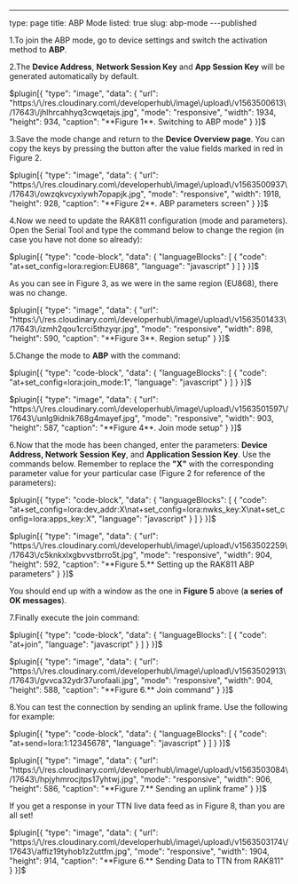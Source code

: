 ---
type: page
title: ABP Mode
listed: true
slug: abp-mode
---published

1.To join the ABP mode, go to device settings and switch the activation method to **ABP**.

2.The **Device Address**, **Network Session Key** and **App Session Key** will be generated automatically by default.

$plugin[{
    "type": "image",
    "data": {
        "url": "https:\/\/res.cloudinary.com\/developerhub\/image\/upload\/v1563500613\/17643\/jhlhrcahhyq3cwqetajs.jpg",
        "mode": "responsive",
        "width": 1934,
        "height": 934,
        "caption": "**Figure 1**. Switching to ABP mode"
    }
}]$

3.Save the mode change and return to the **Device Overview page**. You can copy the keys by pressing the button after the value fields marked in red in Figure 2.

$plugin[{
    "type": "image",
    "data": {
        "url": "https:\/\/res.cloudinary.com\/developerhub\/image\/upload\/v1563500937\/17643\/owzqkvcyxiywh7opapjk.jpg",
        "mode": "responsive",
        "width": 1918,
        "height": 928,
        "caption": "**Figure 2**. ABP parameters screen"
    }
}]$

4.Now we need to update the RAK811 configuration (mode and parameters). Open the Serial Tool and type the command below to change the region (in case you have not done so already):

$plugin[{
    "type": "code-block",
    "data": {
        "languageBlocks": [
            {
                "code": "at+set_config=lora:region:EU868",
                "language": "javascript"
            }
        ]
    }
}]$

As you can see in Figure 3, as we were in the same region (EU868), there was no change.

$plugin[{
    "type": "image",
    "data": {
        "url": "https:\/\/res.cloudinary.com\/developerhub\/image\/upload\/v1563501433\/17643\/izmh2qou1crci5thzyqr.jpg",
        "mode": "responsive",
        "width": 898,
        "height": 590,
        "caption": "**Figure 3**. Region setup"
    }
}]$

5.Change the mode to **ABP** with the command:

$plugin[{
    "type": "code-block",
    "data": {
        "languageBlocks": [
            {
                "code": "at+set_config=lora:join_mode:1",
                "language": "javascript"
            }
        ]
    }
}]$

$plugin[{
    "type": "image",
    "data": {
        "url": "https:\/\/res.cloudinary.com\/developerhub\/image\/upload\/v1563501597\/17643\/unlg9idnik768g4mayef.jpg",
        "mode": "responsive",
        "width": 903,
        "height": 587,
        "caption": "**Figure 4**. Join mode setup"
    }
}]$

6.Now that the mode has been changed, enter the parameters: **Device Address, Network  Session Key**, and **Application Session Key**. Use the commands below. Remember to replace the **"X"** with the corresponding parameter value for your particular case (Figure 2 for reference of the parameters):

$plugin[{
    "type": "code-block",
    "data": {
        "languageBlocks": [
            {
                "code": "at+set_config=lora:dev_addr:X\nat+set_config=lora:nwks_key:X\nat+set_config=lora:apps_key:X",
                "language": "javascript"
            }
        ]
    }
}]$

$plugin[{
    "type": "image",
    "data": {
        "url": "https:\/\/res.cloudinary.com\/developerhub\/image\/upload\/v1563502259\/17643\/c5knkxlxgbvvstbrro5t.jpg",
        "mode": "responsive",
        "width": 904,
        "height": 592,
        "caption": "**Figure 5.** Setting up the RAK811 ABP parameters"
    }
}]$

You should end up with a window as the one in **Figure 5** above (**a series of OK messages**).

7.Finally execute the join command:

$plugin[{
    "type": "code-block",
    "data": {
        "languageBlocks": [
            {
                "code": "at+join",
                "language": "javascript"
            }
        ]
    }
}]$

$plugin[{
    "type": "image",
    "data": {
        "url": "https:\/\/res.cloudinary.com\/developerhub\/image\/upload\/v1563502913\/17643\/gvvca32ydr37urofaali.jpg",
        "mode": "responsive",
        "width": 904,
        "height": 588,
        "caption": "**Figure 6.** Join command"
    }
}]$

8.You can test the connection by sending an uplink frame. Use the following for example:

$plugin[{
    "type": "code-block",
    "data": {
        "languageBlocks": [
            {
                "code": "at+send=lora:1:12345678",
                "language": "javascript"
            }
        ]
    }
}]$

$plugin[{
    "type": "image",
    "data": {
        "url": "https:\/\/res.cloudinary.com\/developerhub\/image\/upload\/v1563503084\/17643\/hpjyhmrocjtps17yhtwj.jpg",
        "mode": "responsive",
        "width": 906,
        "height": 586,
        "caption": "**Figure 7.** Sending an uplink frame"
    }
}]$

If you get a response in your TTN live data feed as in Figure 8, than you are all set!

$plugin[{
    "type": "image",
    "data": {
        "url": "https:\/\/res.cloudinary.com\/developerhub\/image\/upload\/v1563503174\/17643\/affiz19tyhob1z2uttfm.jpg",
        "mode": "responsive",
        "width": 1904,
        "height": 914,
        "caption": "**Figure 6.** Sending Data to TTN from RAK811"
    }
}]$

